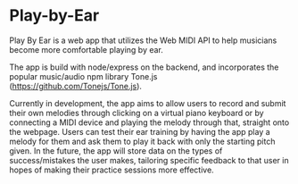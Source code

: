 # Play-by-Ear

Play By Ear is a web app that utilizes the Web MIDI API to help musicians become more comfortable playing by ear. 

The app is build with node/express on the backend, and incorporates the popular music/audio npm library Tone.js (https://github.com/Tonejs/Tone.js).

Currently in development, the app aims to allow users to record and submit their own melodies through clicking on a virtual piano keyboard or by connecting a MIDI device and playing the melody through that, straight onto the webpage. Users can test their ear training by having the app play a melody for them and ask them to play it back with only the starting pitch given. In the future, the app will store data on the types of success/mistakes the user makes, tailoring specific feedback to that user in hopes of making their practice sessions more effective. 

